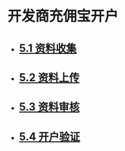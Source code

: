 # 开发商充佣宝开户

* ## [5.1 资料收集](/5/51-zi-liao-shou-ji.md)
* ## [5.2 资料上传](/5/52-zi-liao-shang-chuan.md)
* ## [5.3 资料审核](/5/53-zi-liao-shen-he.md)
* ## [5.4 开户验证](/5/54-kai-hu-yan-zheng.md)

## 



